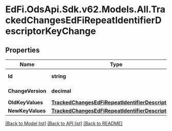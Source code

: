 # EdFi.OdsApi.Sdk.v62.Models.All.TrackedChangesEdFiRepeatIdentifierDescriptorKeyChange

## Properties

Name | Type | Description | Notes
------------ | ------------- | ------------- | -------------
**Id** | **string** | Resource identifier | [optional] 
**ChangeVersion** | **decimal** | Change version | [optional] 
**OldKeyValues** | [**TrackedChangesEdFiRepeatIdentifierDescriptorKey**](TrackedChangesEdFiRepeatIdentifierDescriptorKey.md) |  | [optional] 
**NewKeyValues** | [**TrackedChangesEdFiRepeatIdentifierDescriptorKey**](TrackedChangesEdFiRepeatIdentifierDescriptorKey.md) |  | [optional] 

[[Back to Model list]](../../README.md#documentation-for-models) [[Back to API list]](../../README.md#documentation-for-api-endpoints) [[Back to README]](../../README.md)

